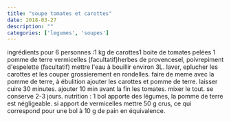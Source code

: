 ```yaml
---
title: "soupe tomates et carottes"
date: 2018-03-27
description: ""
categories: ['legumes', 'soupes']
---
```


          
ingr&eacute;dients pour 6 personnes :1 kg de carottes1 boite de tomates pel&eacute;es&nbsp;1 pomme de terre&nbsp;vermicelles (facultatif)herbes de provencesel, poivrepiment d&#39;espelette (facultatif)&nbsp;mettre l&#39;eau &agrave; bouillir environ 3L. laver, eplucher les carottes et les couper grossierement en rondelles. faire de meme avec la pomme de terre, &agrave; &eacute;bulition ajouter les carottes et pomme de terre. laisser cuire 30 minutes. ajouter 10 min avant la fin les tomates. mixer le tout. se conserve 2-3 jours.&nbsp;nutrition : 1 bol apporte des l&eacute;gumes, la pomme de terre est n&eacute;gligeable. si apport de vermicelles mettre 50 g crus, ce qui correspond pour une bol &agrave; 10 g de pain en &eacute;quivalence.

                          
